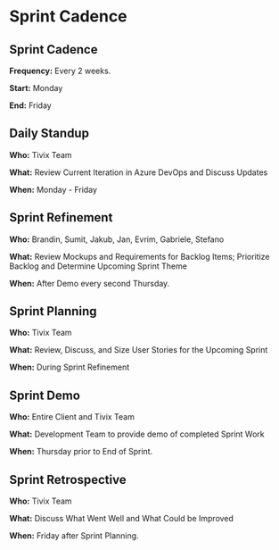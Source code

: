# Sprint Cadence

## Sprint Cadence

**Frequency:** Every 2 weeks.

**Start:** Monday

**End:** Friday

## Daily Standup <a id="daily-standup"></a>

**Who:** Tivix Team

**What:** Review Current Iteration in Azure DevOps and Discuss Updates

**When:** Monday - Friday

## Sprint Refinement <a id="sprint-refinement"></a>

**Who:** Brandin, Sumit, Jakub, Jan, Evrim, Gabriele, Stefano

**What:** Review Mockups and Requirements for Backlog Items; Prioritize Backlog and Determine Upcoming Sprint Theme

**When:** After Demo every second Thursday.

## Sprint Planning <a id="sprint-planning"></a>

**Who:** Tivix Team

**What:** Review, Discuss, and Size User Stories for the Upcoming Sprint

**When:** During Sprint Refinement

## Sprint Demo <a id="sprint-demo"></a>

**Who:** Entire Client and Tivix Team

**What:** Development Team to provide demo of completed Sprint Work

**When:** Thursday prior to End of Sprint.

## Sprint Retrospective <a id="sprint-retrospective"></a>

**Who:** Tivix Team

**What:** Discuss What Went Well and What Could be Improved

**When:** Friday after Sprint Planning.

